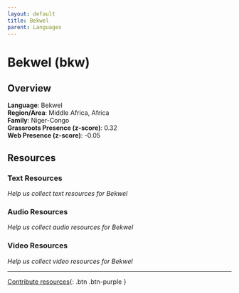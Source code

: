 ```yaml
---
layout: default
title: Bekwel
parent: Languages
---
```


# Bekwel (bkw)

## Overview

**Language**: Bekwel  
**Region/Area**: Middle Africa, Africa  
**Family**: Niger-Congo  
**Grassroots Presence (z-score)**: 0.32  
**Web Presence (z-score)**: -0.05  

## Resources

### Text Resources
*Help us collect text resources for Bekwel*

### Audio Resources
*Help us collect audio resources for Bekwel*

### Video Resources
*Help us collect video resources for Bekwel*

---

[Contribute resources](https://forms.office.com/e/1SfLJx3u1r){: .btn .btn-purple }
